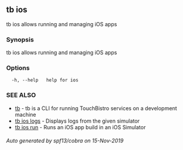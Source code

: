 ## tb ios

tb ios allows running and managing iOS apps

### Synopsis

tb ios allows running and managing iOS apps

### Options

```
  -h, --help   help for ios
```

### SEE ALSO

* [tb](tb.md)	 - tb is a CLI for running TouchBistro services on a development machine
* [tb ios logs](tb_ios_logs.md)	 - Displays logs from the given simulator
* [tb ios run](tb_ios_run.md)	 - Runs an iOS app build in an iOS Simulator

###### Auto generated by spf13/cobra on 15-Nov-2019

